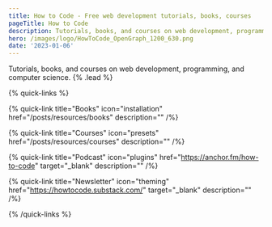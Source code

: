 ```yaml
---
title: How to Code - Free web development tutorials, books, courses
pageTitle: How to Code
description: Tutorials, books, and courses on web development, programming, and computer science.
hero: /images/logo/HowToCode_OpenGraph_1200_630.png
date: '2023-01-06'
---
```


Tutorials, books, and courses on web development, programming, and computer science. {% .lead %}

{% quick-links %}

{% quick-link title="Books" icon="installation" href="/posts/resources/books" description="" /%}

{% quick-link title="Courses" icon="presets" href="/posts/resources/courses" description="" /%}

{% quick-link title="Podcast" icon="plugins" href="https://anchor.fm/how-to-code" target="_blank" description="" /%}

{% quick-link title="Newsletter" icon="theming" href="https://howtocode.substack.com/" target="_blank" description="" /%}

{% /quick-links %}
